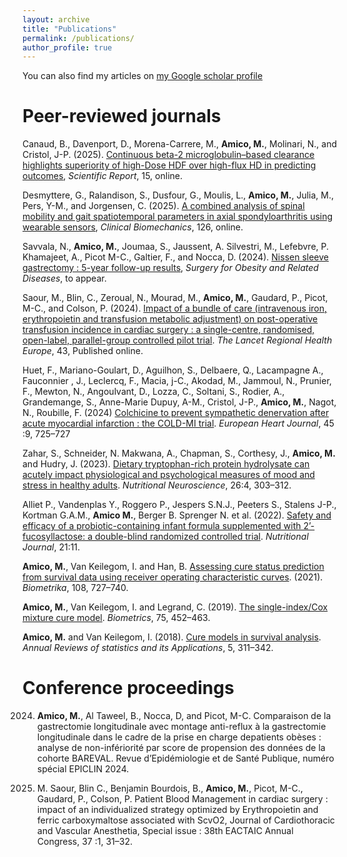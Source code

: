 ```yaml
---
layout: archive
title: "Publications"
permalink: /publications/
author_profile: true
---
```


You can also find my articles on [my Google scholar profile](https://scholar.google.com/citations?user=8xLGPRYAAAAJ)

# Peer-reviewed journals
Canaud, B., Davenport, D., Morena-Carrere, M., **Amico, M.**, Molinari, N., and Cristol, J-P. (2025). [Continuous beta-2 microglobulin–based clearance highlights superiority of high-Dose HDF over high-flux HD in predicting outcomes](https://www.nature.com/articles/s41598-025-07497-2), *Scientific Report*, 15, online.

Desmyttere, G., Ralandison, S., Dusfour, G., Moulis, L., **Amico, M.**, Julia, M., Pers, Y-M., and Jorgensen, C. (2025). [A combined analysis of spinal mobility and gait spatiotemporal parameters in axial spondyloarthritis using wearable sensors](https://www.clinbiomech.com/article/S0268-0033(25)00128-7/abstract), *Clinical Biomechanics*, 126, online.

Savvala, N., **Amico, M.**, Joumaa, S., Jaussent, A. Silvestri, M., Lefebvre, P. Khamajeet, A., Picot M-C., Galtier, F., and Nocca, D. (2024). [Nissen sleeve gastrectomy : 5-year follow-up results](https://www.sciencedirect.com/science/article/abs/pii/S1550728924008621#:~:text=Highlights&text=Nissen%20sleeve%20gastrectomy%20achieves%20a,the%20mortality%20rate%20was%20nil.), *Surgery for Obesity and Related Diseases*, to appear.

Saour, M., Blin, C., Zeroual, N., Mourad, M., **Amico, M.**, Gaudard, P., Picot, M-C., and Colson, P. (2024). [Impact of a bundle of care (intravenous iron, erythropoietin and transfusion metabolic adjustment) on post-operative transfusion incidence in cardiac surgery : a single-centre, randomised, open-label, parallel-group controlled pilot trial](https://www.thelancet.com/journals/lanepe/article/PIIS2666-7762(24)00133-9/fulltext). *The Lancet Regional Health Europe*, 43, Published online.

Huet, F., Mariano-Goulart, D., Aguilhon, S., Delbaere, Q., Lacampagne A., Fauconnier , J., Leclercq, F., Macia, j-C., Akodad, M., Jammoul, N., Prunier, F., Mewton, N., Angoulvant, D., Lozza, C., Soltani, S., Rodier, A., Grandemange, S., Anne-Marie Dupuy, A-M., Cristol, J-P., **Amico, M.**, Nagot, N., Roubille, F. (2024) [Colchicine to prevent sympathetic denervation after acute myocardial infarction : the COLD-MI trial](https://academic.oup.com/eurheartj/article-abstract/45/9/725/7592059). *European Heart Journal*, 45 :9, 725–727

Zahar, S., Schneider, N. Makwana, A., Chapman, S., Corthesy, J., **Amico, M.** and Hudry, J. (2023). [Dietary tryptophan-rich protein hydrolysate can acutely impact physiological and psychological measures of mood and stress in healthy adults](https://www.tandfonline.com/doi/full/10.1080/1028415X.2022.2047435#abstract). *Nutritional Neuroscience*, 26:4, 303–312.

Alliet P., Vandenplas Y., Roggero P., Jespers S.N.J., Peeters S., Stalens J-P., Kortman G.A.M., **Amico M.**, Berger B. Sprenger N. et al. (2022). [Safety and efficacy of a probiotic-containing infant formula supplemented with 2’-fucosyllactose: a double-blind randomized controlled trial](https://nutritionj.biomedcentral.com/articles/10.1186/s12937-022-00764-2). *Nutritional Journal*, 21:11.
   
**Amico, M.**, Van Keilegom, I. and Han, B. [Assessing cure status prediction from survival data using receiver operating characteristic curves](https://academic.oup.com/biomet/article-abstract/108/3/727/5913386?redirectedFrom=fulltext). (2021). *Biometrika*, 108, 727–740.

**Amico, M.**, Van Keilegom, I. and Legrand, C. (2019). [The single-index/Cox mixture cure model](https://onlinelibrary.wiley.com/doi/10.1111/biom.12999). *Biometrics*, 75, 452–463.
   
**Amico, M.** and Van Keilegom, I. (2018). [Cure models in survival analysis](https://www.annualreviews.org/docserver/fulltext/statistics/5/1/annurev-statistics-031017-100101.pdf?expires=1734287153&id=id&accname=guest&checksum=2D0117232D206A4325ECFC94E2EE46F2). *Annual Reviews of statistics and its Applications*, 5, 311–342.

# Conference proceedings
2024. **Amico, M.**, Al Taweel, B., Nocca, D, and Picot, M-C. Comparaison de la gastrectomie longitudinale avec montage anti-reflux à la gastrectomie longitudinale dans le cadre de la prise en charge depatients obèses : analyse de non-infériorité par score de propension des données de la cohorte BAREVAL. Revue d’Epidémiologie et de Santé Publique, numéro spécial EPICLIN 2024.
      
2023. M. Saour, Blin C., Benjamin Bourdois, B., **Amico, M.**, Picot, M-C., Gaudard, P., Colson, P. Patient Blood Management in cardiac surgery : impact of an individualized strategy optimized by Erythropoietin and ferric carboxymaltose associated with ScvO2, Journal of Cardiothoracic and Vascular Anesthetia, Special issue : 38th EACTAIC Annual Congress, 37 :1, 31–32.
